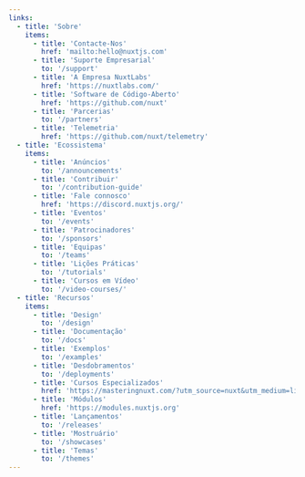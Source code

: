 ```yaml
---
links:
  - title: 'Sobre'
    items:
      - title: 'Contacte-Nos'
        href: 'mailto:hello@nuxtjs.com'
      - title: 'Suporte Empresarial'
        to: '/support'
      - title: 'A Empresa NuxtLabs'
        href: 'https://nuxtlabs.com/'
      - title: 'Software de Código-Aberto'
        href: 'https://github.com/nuxt'
      - title: 'Parcerias'
        to: '/partners'
      - title: 'Telemetria'
        href: 'https://github.com/nuxt/telemetry'
  - title: 'Ecossistema'
    items:
      - title: 'Anúncios'
        to: '/announcements'
      - title: 'Contribuir'
        to: '/contribution-guide'
      - title: 'Fale connosco'
        href: 'https://discord.nuxtjs.org/'
      - title: 'Eventos'
        to: '/events'
      - title: 'Patrocinadores'
        to: '/sponsors'
      - title: 'Equipas'
        to: '/teams'
      - title: 'Lições Práticas'
        to: '/tutorials'
      - title: 'Cursos em Vídeo'
        to: '/video-courses/'
  - title: 'Recursos'
    items:
      - title: 'Design'
        to: '/design'
      - title: 'Documentação'
        to: '/docs'
      - title: 'Exemplos'
        to: '/examples'
      - title: 'Desdobramentos'
        to: '/deployments'
      - title: 'Cursos Especializados'
        href: 'https://masteringnuxt.com/?utm_source=nuxt&utm_medium=link&utm_campaign=nsite'
      - title: 'Módulos'
        href: 'https://modules.nuxtjs.org'
      - title: 'Lançamentos'
        to: '/releases'
      - title: 'Mostruário'
        to: '/showcases'
      - title: 'Temas'
        to: '/themes'
---
```

